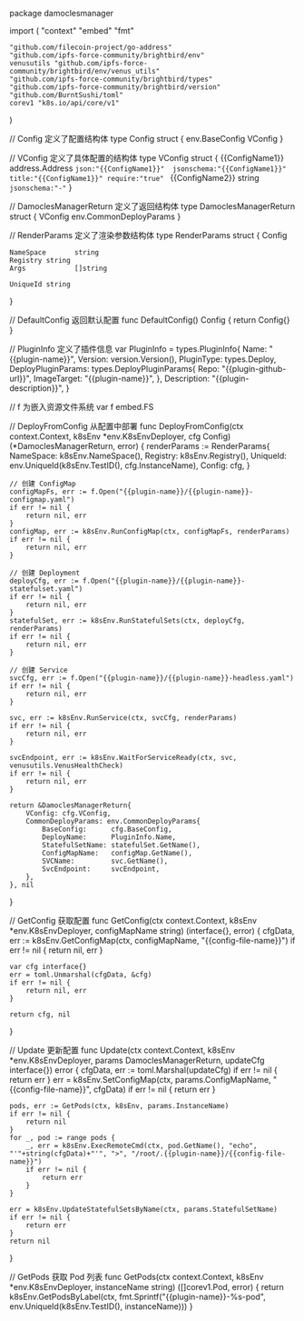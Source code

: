 package damoclesmanager

import (
	"context"
	"embed"
	"fmt"

	"github.com/filecoin-project/go-address"
	"github.com/ipfs-force-community/brightbird/env"
	venusutils "github.com/ipfs-force-community/brightbird/env/venus_utils"
	"github.com/ipfs-force-community/brightbird/types"
	"github.com/ipfs-force-community/brightbird/version"
	"github.com/BurntSushi/toml"
	corev1 "k8s.io/api/core/v1"
)

// Config 定义了配置结构体
type Config struct {
	env.BaseConfig
	VConfig
}

// VConfig 定义了具体配置的结构体
type VConfig struct {
	{{ConfigName1}} address.Address `json:"{{ConfigName1}}"  jsonschema:"{{ConfigName1}}" title:"{{ConfigName1}}" require:"true" `
	{{ConfigName2}} string          `jsonschema:"-"`
}

// DamoclesManagerReturn 定义了返回结构体
type DamoclesManagerReturn struct {
	VConfig
	env.CommonDeployParams
}

// RenderParams 定义了渲染参数结构体
type RenderParams struct {
	Config

	NameSpace       string
	Registry string
	Args            []string

	UniqueId string
}

// DefaultConfig 返回默认配置
func DefaultConfig() Config {
	return Config{}
}

// PluginInfo 定义了插件信息
var PluginInfo = types.PluginInfo{
	Name:        "{{plugin-name}}",
	Version:     version.Version(),
	PluginType:  types.Deploy,
	DeployPluginParams: types.DeployPluginParams{
		Repo:        "{{plugin-github-url}}",
		ImageTarget: "{{plugin-name}}",
	},
	Description: "{{plugin-description}}",
}

// f 为嵌入资源文件系统
var f embed.FS

// DeployFromConfig 从配置中部署
func DeployFromConfig(ctx context.Context, k8sEnv *env.K8sEnvDeployer, cfg Config) (*DamoclesManagerReturn, error) {
	renderParams := RenderParams{
		NameSpace:       k8sEnv.NameSpace(),
		Registry: 		 k8sEnv.Registry(),
		UniqueId:        env.UniqueId(k8sEnv.TestID(), cfg.InstanceName),
		Config:          cfg,
	}

	// 创建 ConfigMap
	configMapFs, err := f.Open("{{plugin-name}}/{{plugin-name}}-configmap.yaml")
	if err != nil {
		return nil, err
	}
	configMap, err := k8sEnv.RunConfigMap(ctx, configMapFs, renderParams)
	if err != nil {
		return nil, err
	}

	// 创建 Deployment
	deployCfg, err := f.Open("{{plugin-name}}/{{plugin-name}}-statefulset.yaml")
	if err != nil {
		return nil, err
	}
	statefulSet, err := k8sEnv.RunStatefulSets(ctx, deployCfg, renderParams)
	if err != nil {
		return nil, err
	}

	// 创建 Service
	svcCfg, err := f.Open("{{plugin-name}}/{{plugin-name}}-headless.yaml")
	if err != nil {
		return nil, err
	}

	svc, err := k8sEnv.RunService(ctx, svcCfg, renderParams)
	if err != nil {
		return nil, err
	}

	svcEndpoint, err := k8sEnv.WaitForServiceReady(ctx, svc, venusutils.VenusHealthCheck)
	if err != nil {
		return nil, err
	}

	return &DamoclesManagerReturn{
		VConfig: cfg.VConfig,
		CommonDeployParams: env.CommonDeployParams{
			BaseConfig:      cfg.BaseConfig,
			DeployName:      PluginInfo.Name,
			StatefulSetName: statefulSet.GetName(),
			ConfigMapName:   configMap.GetName(),
			SVCName:         svc.GetName(),
			SvcEndpoint:     svcEndpoint,
		},
	}, nil
}

// GetConfig 获取配置
func GetConfig(ctx context.Context, k8sEnv *env.K8sEnvDeployer, configMapName string) (interface{}, error) {
	cfgData, err := k8sEnv.GetConfigMap(ctx, configMapName, "{{config-file-name}}")
	if err != nil {
		return nil, err
	}

	var cfg interface{}
	err = toml.Unmarshal(cfgData, &cfg)
	if err != nil {
		return nil, err
	}

	return cfg, nil
}

// Update 更新配置
func Update(ctx context.Context, k8sEnv *env.K8sEnvDeployer, params DamoclesManagerReturn, updateCfg interface{}) error {
	cfgData, err := toml.Marshal(updateCfg)
	if err != nil {
		return err
	}
	err = k8sEnv.SetConfigMap(ctx, params.ConfigMapName, "{{config-file-name}}", cfgData)
	if err != nil {
		return err
	}

	pods, err := GetPods(ctx, k8sEnv, params.InstanceName)
	if err != nil {
		return nil
	}
	for _, pod := range pods {
		_, err = k8sEnv.ExecRemoteCmd(ctx, pod.GetName(), "echo", "'"+string(cfgData)+"'", ">", "/root/.{{plugin-name}}/{{config-file-name}}")
		if err != nil {
			return err
		}
	}

	err = k8sEnv.UpdateStatefulSetsByName(ctx, params.StatefulSetName)
	if err != nil {
		return err
	}
	return nil
}

// GetPods 获取 Pod 列表
func GetPods(ctx context.Context, k8sEnv *env.K8sEnvDeployer, instanceName string) ([]corev1.Pod, error) {
	return k8sEnv.GetPodsByLabel(ctx, fmt.Sprintf("{{plugin-name}}-%s-pod", env.UniqueId(k8sEnv.TestID(), instanceName)))
}